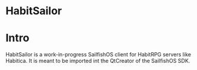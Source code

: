 # HabitSailor

# Intro

HabitSailor is a work-in-progress SailfishOS client for HabitRPG servers like Habitica.
It is meant to be imported int the QtCreator of the SailfishOS SDK.


